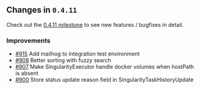 ## Changes in `0.4.11`

Check out the [0.4.11 milestone](https://github.com/HubSpot/Singularity/issues?q=milestone%3A0.4.11+is%3Aclosed) to see new features / bugfixes in detail.

### Improvements
- [#915](https://github.com/HubSpot/Singularity/pull/915) Add mailhog to integration test environment
- [#908](https://github.com/HubSpot/Singularity/pull/908) Better sorting with fuzzy search
- [#907](https://github.com/HubSpot/Singularity/pull/907) Make SingularityExecutor handle docker volumes when hostPath is absent
- [#900](https://github.com/HubSpot/Singularity/pull/900) Store status update reason field in SingularityTaskHistoryUpdate
